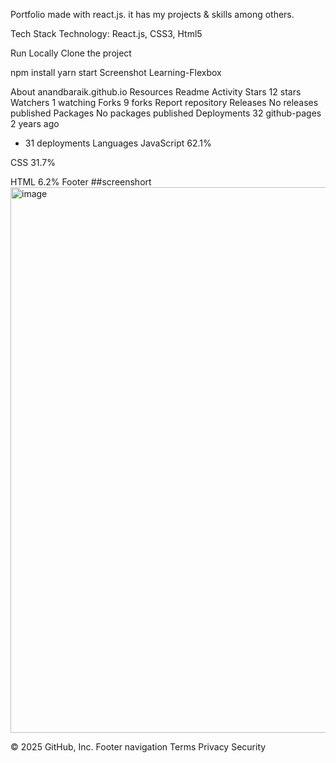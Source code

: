 Portfolio made with react.js. it has my projects & skills among others.

Tech Stack
Technology: React.js, CSS3, Html5

Run Locally
Clone the project

 
 

  npm install
  yarn start
Screenshot
Learning-Flexbox

About
anandbaraik.github.io
Resources
 Readme
 Activity
Stars
 12 stars
Watchers
 1 watching
Forks
 9 forks
Report repository
Releases
No releases published
Packages
No packages published
Deployments
32
 github-pages 2 years ago
+ 31 deployments
Languages
JavaScript
62.1%
 
CSS
31.7%
 
HTML
6.2%
Footer
##screenshort
<img width="1901" height="873" alt="image" src="https://github.com/user-attachments/assets/99d00118-710c-49fd-b381-96dca38ca8d5" />

© 2025 GitHub, Inc.
Footer navigation
Terms
Privacy
Security
